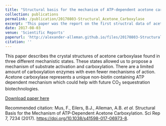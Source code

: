 ```yaml
---
title: "Structural basis for the mechanism of ATP-dependent acetone carboxylation"
collection: publications
permalink: /publication/20170803-Structural_Acetone_Carboxylase
excerpt: 'This paper was the report on the first structral data of acetone carboxylase'
date: 2017-08-03
venue: 'Scientific Reports'
paperurl: 'http://alexander-alleman.github.io/files/20170803-Structural_Acetone_Carboxylase.pdf'
citation: ''
---
```

This paper describes the crystal structures of acetone carboxylase found in three different mechanistic states. These states allowed us to propose a mechanism of substrate activation and carboxylation. There are a limited amount of carboxylation enzymes with even fewer mechanisms of action. Acetone carboxylase represents a unique non-biotin containing ATP dependent mechanism which could help with future CO<sub>2</sub> sequestration biotechnologies. 

[Download paper here](http://alexander-alleman.github.io/files/20170803-Structural_Acetone_Carboxylase.pdf)

Recommended citation: Mus, F., Eilers, B.J., Alleman, A.B. <i>et al.</i> Structural Basis for the Mechanism of ATP-Dependent Acetone Carboxylation. Sci Rep 7, 7234 (2017). https://doi.org/10.1038/s41598-017-06973-8.